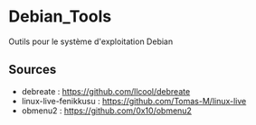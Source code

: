 # Debian_Tools
Outils pour le système d'exploitation Debian

## Sources

- debreate : https://github.com/llcool/debreate
- linux-live-fenikkusu : https://github.com/Tomas-M/linux-live
- obmenu2 : https://github.com/0x10/obmenu2
